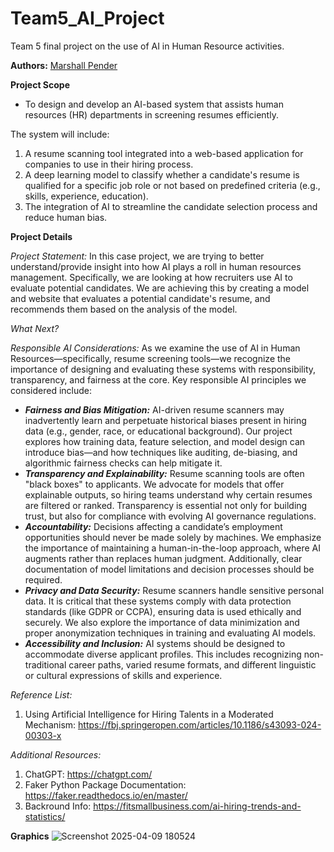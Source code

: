 # Team5_AI_Project

Team 5 final project on the use of AI in Human Resource activities. 

**Authors:** [Marshall Pender](https://github.com/marshallpender)

**Project Scope** 

- To design and develop an AI-based system that assists human resources (HR) departments in screening resumes efficiently. 

The system will include:

1. A resume scanning tool integrated into a web-based application for companies to use in their hiring process.
2. A deep learning model to classify whether a candidate's resume is qualified for a specific job role or not based on predefined criteria (e.g., skills, experience, education).
3. The integration of AI to streamline the candidate selection process and reduce human bias.

**Project Details** 

*Project Statement:* 
In this case project, we are trying to better understand/provide insight into how AI plays a roll in human resources management. Specifically, we are looking at how recruiters use AI to evaluate potential candidates. We are achieving this by creating a model and website that evaluates a potential candidate's resume, and recommends them based on the analysis of the model. 

*What Next?*

*Responsible AI Considerations:*
As we examine the use of AI in Human Resources—specifically, resume screening tools—we recognize the importance of designing and evaluating these systems with responsibility, transparency, and fairness at the core. Key responsible AI principles we considered include:
-  ***Fairness and Bias Mitigation:*** AI-driven resume scanners may inadvertently learn and perpetuate historical biases present in hiring data (e.g., gender, race, or educational background). Our project explores how training data, feature selection, and model design can introduce bias—and how techniques like auditing, de-biasing, and algorithmic fairness checks can help mitigate it.
-  ***Transparency and Explainability:*** Resume scanning tools are often "black boxes" to applicants. We advocate for models that offer explainable outputs, so hiring teams understand why certain resumes are filtered or ranked. Transparency is essential not only for building trust, but also for compliance with evolving AI governance regulations.
-  ***Accountability:*** Decisions affecting a candidate’s employment opportunities should never be made solely by machines. We emphasize the importance of maintaining a human-in-the-loop approach, where AI augments rather than replaces human judgment. Additionally, clear documentation of model limitations and decision processes should be required.
-  ***Privacy and Data Security:*** Resume scanners handle sensitive personal data. It is critical that these systems comply with data protection standards (like GDPR or CCPA), ensuring data is used ethically and securely. We also explore the importance of data minimization and proper anonymization techniques in training and evaluating AI models.
-  ***Accessibility and Inclusion:*** AI systems should be designed to accommodate diverse applicant profiles. This includes recognizing non-traditional career paths, varied resume formats, and different linguistic or cultural expressions of skills and experience.

*Reference List:*
1. Using Artificial Intelligence for Hiring Talents in a Moderated Mechanism: https://fbj.springeropen.com/articles/10.1186/s43093-024-00303-x

*Additional Resources:*
1. ChatGPT: https://chatgpt.com/
2. Faker Python Package Documentation: https://faker.readthedocs.io/en/master/
3. Backround Info: https://fitsmallbusiness.com/ai-hiring-trends-and-statistics/

**Graphics**
![Screenshot 2025-04-09 180524](https://github.com/user-attachments/assets/5de61952-8736-4d93-a390-63083958033f)



